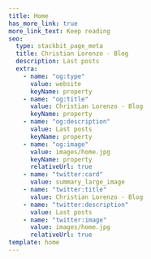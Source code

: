 ```yaml
---
title: Home
has_more_link: true
more_link_text: Keep reading
seo:
  type: stackbit_page_meta
  title: Christian Lorenzo - Blog
  description: Last posts
  extra:
    - name: "og:type"
      value: website
      keyName: property
    - name: "og:title"
      value: Christian Lorenzo - Blog
      keyName: property
    - name: "og:description"
      value: Last posts
      keyName: property
    - name: "og:image"
      value: images/home.jpg
      keyName: property
      relativeUrl: true
    - name: "twitter:card"
      value: summary_large_image
    - name: "twitter:title"
      value: Christian Lorenzo - Blog
    - name: "twitter:description"
      value: Last posts
    - name: "twitter:image"
      value: images/home.jpg
      relativeUrl: true
template: home
---
```

